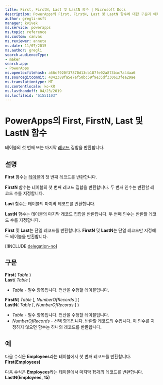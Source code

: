 ```yaml
---
title: First, FirstN, Last 및 LastN 함수 | Microsoft Docs
description: PowerApps의 First, FirstN, Last 및 LastN 함수에 대한 구문과 예제를 포함한 참조 정보
author: gregli-msft
manager: kvivek
ms.service: powerapps
ms.topic: reference
ms.custom: canvas
ms.reviewer: anneta
ms.date: 11/07/2015
ms.author: gregli
search.audienceType:
- maker
search.app:
- PowerApps
ms.openlocfilehash: a66cf920f37870d13db187fe02a873bac7a44aa6
ms.sourcegitcommit: 4042388fa5e7ef50bc59f9e35df330613fea29ae
ms.translationtype: MT
ms.contentlocale: ko-KR
ms.lasthandoff: 04/23/2019
ms.locfileid: "61551103"
---
```

# <a name="first-firstn-last-and-lastn-functions-in-powerapps"></a>PowerApps의 First, FirstN, Last 및 LastN 함수
테이블의 첫 번째 또는 마지막 [레코드](../working-with-tables.md#records) 집합을 반환합니다.

## <a name="description"></a>설명
**First** 함수는 [테이블](../working-with-tables.md)의 첫 번째 레코드를 반환합니다.

**FirstN** 함수는 테이블의 첫 번째 레코드 집합을 반환합니다. 두 번째 인수는 반환할 레코드 수를 지정합니다.

**Last** 함수는 테이블의 마지막 레코드를 반환합니다.

**LastN** 함수는 테이블의 마지막 레코드 집합을 반환합니다. 두 번째 인수는 반환할 레코드 수를 지정합니다.

**First** 및 **Last**는 단일 레코드를 반환합니다.  **FirstN** 및 **LastN**는 단일 레코드만 지정해도 테이블을 반환합니다.

[!INCLUDE [delegation-no](../../../includes/delegation-no.md)]

## <a name="syntax"></a>구문
**First**( *Table* )<br>**Last**( *Table* )

* *Table* - 필수 항목입니다. 연산을 수행할 테이블입니다.

**FirstN**( *Table* [, *NumberOfRecords* ] )<br>**LastN**( *Table* [, *NumberOfRecords* ] )

* *Table* - 필수 항목입니다. 연산을 수행할 테이블입니다.
* *NumberOfRecords* - 선택 항목입니다.  반환할 레코드의 수입니다. 이 인수를 지정하지 않으면 함수는 하나의 레코드를 반환합니다.

## <a name="examples"></a>예
다음 수식은 **Employees**라는 테이블에서 첫 번째 레코드를 반환합니다.<br>
**First(Employees)**

다음 수식은 **Employees**라는 테이블에서 마지막 15개의 레코드를 반환합니다.<br>
**LastN(Employees, 15)**

